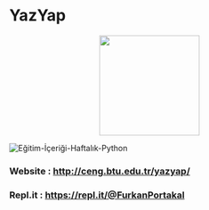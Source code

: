 # YazYap


<p align="center"><img src="https://user-images.githubusercontent.com/56169582/108824586-f04b9800-75d2-11eb-9901-f9d7508ffda2.jpg" width="180px"/></p>

![Eğitim-İçeriği-Haftalık-Python](https://user-images.githubusercontent.com/56169582/108825214-cc3c8680-75d3-11eb-9f81-7201543d4da5.png)



### Website : http://ceng.btu.edu.tr/yazyap/  
### Repl.it : https://repl.it/@FurkanPortakal
